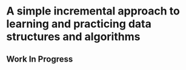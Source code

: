# A simple incremental approach to learning and practicing data structures and algorithms

## Work In Progress


